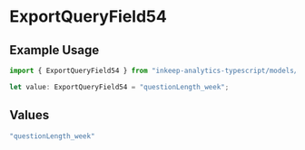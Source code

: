 # ExportQueryField54

## Example Usage

```typescript
import { ExportQueryField54 } from "inkeep-analytics-typescript/models/operations";

let value: ExportQueryField54 = "questionLength_week";
```

## Values

```typescript
"questionLength_week"
```